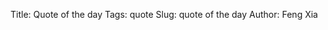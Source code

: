 Title: Quote of the day
Tags: quote
Slug: quote of the day
Author: Feng Xia

<div id="quote"></div>

<script type="text/babel">

var QuoteBox = React.createClass({
    getInitialState: function(){
        return {
            quote: null,
            img: null
        }
    },
    componentDidMount: function(){
        this.setImage();
    },
    setImage: function(){
        // Spinner
        this.setState({
            loading: true
        });

        // AJAX
        var that = this;
        var min = 1, max = 1743; // 1743 is from manual testing
        var id = Math.floor(Math.random()*(max-min)+min);
        var apiUrl = "http://dynamic.xkcd.com/api-0/jsonp/comic/"+id;
        j$.ajax({
            url: apiUrl,
            dataType:"jsonp",
            method: "GET",
            success: function(data){
                that.setState({
                    quote: data.title,
                    img: data.img,
                    loading: false
                });
            }
        });
    },
    render: function(){
        return (
            <div>
                <figure>
                    <img src={this.state.img} className="center-block img-responsive" />
                    <figcaption>
                        {this.state.quote}
                        <span className="flabel"
                        onClick={this.setImage}
                        style={{marginLeft:"1em", float:"none"}}>
                            <i className={this.state.loading? "fa fa-spinner":"fa fa-angle-right"}
                            style={{paddingLeft:"1em",marginRight:"1em"}}></i>
                            more
                        </span>
                    </figcaption>
                </figure>
            </div>
        );
    }
});
ReactDOM.render(
    <QuoteBox />,
    document.getElementById("quote")
);

</script>
